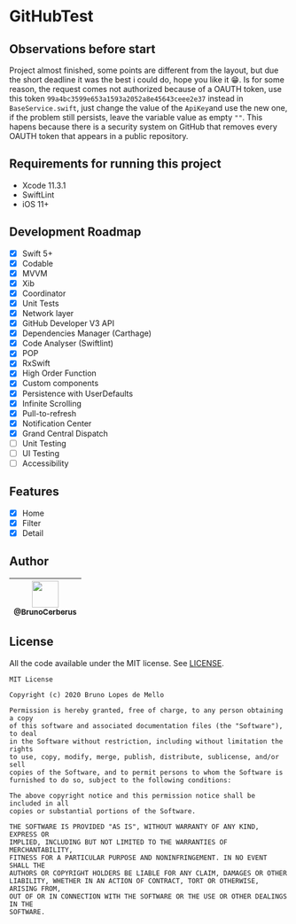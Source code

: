 # GitHubTest

## Observations before start
Project almost finished, some points are different from the layout, but due the short deadline it was the best i could do, hope you like it 😁. Is for some reason, the request comes not authorized because of a OAUTH token, use this token `99a4bc3599e653a1593a2052a8e45643ceee2e37` instead in `BaseService.swift`, just change the value of the `ApiKey`and use the new one, if the problem still persists, leave the variable value as empty `""`. This hapens because there is a security system on GitHub that removes every OAUTH token that appears in a public repository.

## Requirements for running this project
- Xcode 11.3.1
- SwiftLint
- iOS 11+
 
## Development Roadmap

- [x] Swift 5+
- [x] Codable
- [x] MVVM
- [x] Xib
- [x] Coordinator
- [x] Unit Tests
- [x] Network layer
- [x] GitHub Developer V3 API
- [x] Dependencies Manager (Carthage)
- [x] Code Analyser (Swiftlint)
- [x] POP
- [x] RxSwift
- [x] High Order Function
- [x] Custom components
- [x] Persistence with UserDefaults
- [x] Infinite Scrolling
- [x] Pull-to-refresh
- [x] Notification Center
- [x] Grand Central Dispatch
- [ ] Unit Testing
- [ ] UI Testing
- [ ] Accessibility

## Features
- [x] Home
- [x] Filter
- [x] Detail

## Author

| [<img src="https://avatars3.githubusercontent.com/u/10541956?s=400&u=eba6b61af608c7dbc1d36cbf2abacb880d9c6a71&v=4" width="48"><br><sub>@BrunoCerberus</sub>](https://github.com/BrunoCerberus) |
| :---: |

## License

All the code available under the MIT license. See [LICENSE](LICENSE).

```
MIT License

Copyright (c) 2020 Bruno Lopes de Mello

Permission is hereby granted, free of charge, to any person obtaining a copy
of this software and associated documentation files (the "Software"), to deal
in the Software without restriction, including without limitation the rights
to use, copy, modify, merge, publish, distribute, sublicense, and/or sell
copies of the Software, and to permit persons to whom the Software is
furnished to do so, subject to the following conditions:

The above copyright notice and this permission notice shall be included in all
copies or substantial portions of the Software.

THE SOFTWARE IS PROVIDED "AS IS", WITHOUT WARRANTY OF ANY KIND, EXPRESS OR
IMPLIED, INCLUDING BUT NOT LIMITED TO THE WARRANTIES OF MERCHANTABILITY,
FITNESS FOR A PARTICULAR PURPOSE AND NONINFRINGEMENT. IN NO EVENT SHALL THE
AUTHORS OR COPYRIGHT HOLDERS BE LIABLE FOR ANY CLAIM, DAMAGES OR OTHER
LIABILITY, WHETHER IN AN ACTION OF CONTRACT, TORT OR OTHERWISE, ARISING FROM,
OUT OF OR IN CONNECTION WITH THE SOFTWARE OR THE USE OR OTHER DEALINGS IN THE
SOFTWARE.
```
